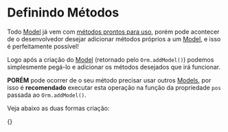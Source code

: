 # Definindo Métodos

Todo [Model](#orm.model) já vem com [métodos prontos para uso](#orm.model.method), porém pode acontecer de o desenvolvedor desejar adicionar métodos próprios a um [Model](#orm.model), e isso é perfeitamente possível!

Logo após a criação do [Model](#orm.model) (retornado pelo `Orm.addModel()`) podemos simplesmente pegá-lo e adicionar os métodos desejados que irá funcionar.

**PORÉM** pode ocorrer de o seu método precisar usar outros [Models](#orm.model), por isso é **recomendado** executar esta operação na função da propriedade `pos` passada ao `Orm.addModel()`.

Veja abaixo as duas formas criação:

{<methods>}